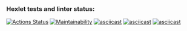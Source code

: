 ### Hexlet tests and linter status:
[![Actions Status](https://github.com/pooogh/frontend-project-44/workflows/hexlet-check/badge.svg)](https://github.com/pooogh/frontend-project-44/actions)
[![Maintainability](https://api.codeclimate.com/v1/badges/41871d039b87a93abdbc/maintainability)](https://codeclimate.com/github/pooogh/frontend-project-44/maintainability)
[![asciicast](https://asciinema.org/a/605516.svg)](https://asciinema.org/a/605516)
[![asciicast](https://asciinema.org/a/605518.svg)](https://asciinema.org/a/605518)
[![asciicast](https://asciinema.org/a/605559.svg)](https://asciinema.org/a/605559)
